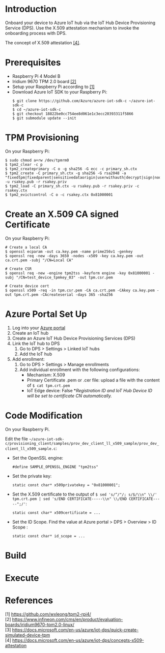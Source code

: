 # Introduction

Onboard your device to Azure IoT hub via the IoT Hub Device Provisioning Service (DPS). Use the X.509 attestation mechanism to invoke the onboarding process with DPS.

The concept of X.509 attestation [[4]](#4).

# Prerequisites

- Raspberry Pi 4 Model B 
- Iridium 9670 TPM 2.0 board [[2]](#2)
- Setup your Raspberry Pi according to [[1]](#1)
- Download Azure IoT SDK to your Raspberry Pi:
    ```
    $ git clone https://github.com/Azure/azure-iot-sdk-c ~/azure-iot-sdk-c
    $ cd ~/azure-iot-sdk-c
    $ git checkout 18822be0cc754ee8d061e1c3ecc20393311f5866
    $ git submodule update --init
    ```

# TPM Provisioning

On your Raspberry Pi:
```
$ sudo chmod a+rw /dev/tpmrm0
$ tpm2_clear -c p
$ tpm2_createprimary -C o -g sha256 -G ecc -c primary_sh.ctx
$ tpm2_create -C primary_sh.ctx -g sha256 -G rsa2048 -a "fixedtpm|fixedparent|sensitivedataorigin|userwithauth|decrypt|sign|noda" -u rsakey.pub -r rsakey.priv
$ tpm2_load -C primary_sh.ctx -u rsakey.pub -r rsakey.priv -c rsakey.ctx
$ tpm2_evictcontrol -C o -c rsakey.ctx 0x81000001
```

# Create an X.509 CA signed Certificate

On your Raspberry Pi:
```
# Create a local CA
$ openssl ecparam -out ca.key.pem -name prime256v1 -genkey
$ openssl req -new -days 3650 -nodes -x509 -key ca.key.pem -out ca.crt.pem -subj "/CN=Local CA"

# Create CSR
$ openssl req -new -engine tpm2tss -keyform engine -key 0x81000001 -subj "/CN=test_device_tpmkey_03" -out tpm.csr.pem

# Create device cert
$ openssl x509 -req -in tpm.csr.pem -CA ca.crt.pem -CAkey ca.key.pem -out tpm.crt.pem -CAcreateserial -days 365 -sha256
```

# Azure Portal Set Up

1. Log into your [Azure portal](https://portal.azure.com/)
2. Create an IoT hub
3. Create an Azure IoT Hub Device Provisioning Services (DPS)
4. Link the IoT hub to DPS
    1. Go to DPS > Settings > Linked IoT hubs
    2. Add the IoT hub
4. Add enrollment:
    1. Go to DPS > Settings > Manage enrollments
    2. Add individual enrollment with the following configurations:
        - Mechanism: X.509
        - Primary Certificate .pem or .cer file: upload a file with the content of `$ cat tpm.crt.pem`
        - IoT Edge device: False
        **Registration ID and IoT Hub Device ID will be set to certificate CN automatically.*

# Code Modification

On your Raspberry Pi.

Edit the file `~/azure-iot-sdk-c/provisioning_client/samples/prov_dev_client_ll_x509_sample/prov_dev_client_ll_x509_sample.c`:
- Set the OpenSSL engine:
    ```
    #define SAMPLE_OPENSSL_ENGINE "tpm2tss"
    ```
- Set the private key:
    ```
    static const char* x509privatekey = "0x81000001";
    ```
- Set the X.509 certificate to the output of `$ sed 's/^/"/; s/$/\\n" \\/' tpm.crt.pem | sed 's/END CERTIFICATE-----\\n" \\/END CERTIFICATE-----";/'`:
    ```
    static const char* x509certificate = ...
    ```
- Set the ID Scope. Find the value at Azure portal > DPS > Overview > ID Scope :
    ```
    static const char* id_scope = ...
    ```

# Build

# Execute

# References

<a id="1">[1] https://github.com/wxleong/tpm2-rpi4/</a> <br>
<a id="2">[2] https://www.infineon.com/cms/en/product/evaluation-boards/iridium9670-tpm2.0-linux/</a> <br>
<a id="3">[3] https://docs.microsoft.com/en-us/azure/iot-dps/quick-create-simulated-device-tpm</a> <br>
<a id="4">[4] https://docs.microsoft.com/en-us/azure/iot-dps/concepts-x509-attestation <br>


<!--
https://github.com/Azure/azure-iot-sdk-c/issues/2270

# CA Cert
openssl ecparam -out ca_key.pem -name prime256v1 -genkey
openssl req -new -days 3650 -nodes -x509 -key ca_key.pem -out ca_cert.pem -subj "/CN=CA"

# Device Cert
openssl ecparam -out device_ec_key.pem -name prime256v1 -genkey
# CA sign
openssl req -new -key device_ec_key.pem -out device_ec.csr -subj "/CN=testing123"
openssl x509 -req -in device_ec.csr -CA ca_cert.pem -CAkey ca_key.pem -CAcreateserial -out device_ec_cert.pem -days 365 -sha256 // -extensions client_auth
openssl x509 -in device_ec_cert.pem -text -noout
# Self sign (DPS will not accept this)
openssl req -x509 -key device_ec_key.pem -out device_ec_cert.pem -subj "/CN=testing123" -sha256 -nodes -days 365 
openssl x509 -in device_ec_cert.pem -text -noout

# Validation of CA Cert
openssl ecparam -out validation_ec_key.pem -name prime256v1 -genkey
openssl req -new -key validation_ec_key.pem -out validation_ec.csr -subj "/CN=<validation code>"
openssl x509 -req -in validation_ec.csr -CA ca_cert.pem -CAkey ca_key.pem -CAcreateserial -out validation_ec_cert.pem -days 365 -sha256 // -extensions client_auth 

sed 's/^/"/; s/$/\\n" \\/' device_ec_cert.pem | sed 's/END CERTIFICATE-----\\n" \\/END CERTIFICATE-----";/'
sed 's/^/"/; s/$/\\n" \\/' device_ec_key.pem | sed 's/END EC PRIVATE KEY-----\\n" \\/END EC PRIVATE KEY-----";/'

cmake -DCMAKE_BUILD_TYPE=Debug -Duse_prov_client=ON ..
cmake --build . -j$(nproc)

vi ./provisioning_client/samples/prov_dev_client_ll_x509_sample/prov_dev_client_ll_x509_sample.c
~/azure-iot-sdk-c/cmake/provisioning_client/samples/prov_dev_client_ll_x509_sample/prov_dev_client_ll_x509_sample
-->